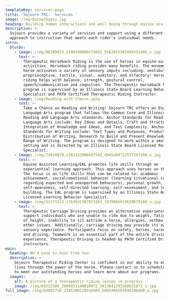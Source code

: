 ```yaml
---
templateKey: services-page
title: 'Sojourn TRC:  Services '
image: /img/DainaJGypsy.jpg
heading: Building human interactions and well being through equine assisted activities.
description: >-
  Sojourn provides a variety of services and support using a differentiated
  approach to instruction that meets each rider's individual needs.
intro:
  blurbs:
    - image: /img/86389023_2399294000174682_5562015302956351488_o.jpg
      text: >
        Therapeutic Horseback Riding is the use of horses in equine-assisted
        activities. Horseback riding provides many benefits. The movement of the
        horse activates a variety of sensory imputs including: vestibular,
        proprioceptive, tactile, visual, auditory, and olfactory! Horseback
        riding helps with balance, strength, postural control,
        speech/communication and cognition. The Therapeutic Horseback Riding
        program is supervised by an Illinois State Board Learning Behavior
        Specialist and PATH Certified Therapeutic Riding Instructor.
    - image: /img/Reading with Chance.jpeg
      text: >-
        Take a Chance on Reading and Writing! Sojourn TRC offers an English
        Language Arts program that follows the Common Core and Illinois State
        Reading and Language Arts standards. Anchor Standards for Reading and
        Language Arts include: Key Ideas and Details, Craft and Structure,
        Integration of Knowledge and Ideas, and Text Complexity. Anchor
        Standards for Writing include: Text Types and Purposes, Production and
        Distribution of Writing, Research to Build and Present Knowledge, and
        Range of Writing. The program is designed to work within a small group
        setting and is directed by an Illinois State Board Licensed Reading
        Specialist. 
    - image: /img/74524879_2201332086637542_4945284722537267200_o.jpg
      text: >-
        Equine Assisted Learning/EAL promotes life skills through an
        experiential learning approach. This approach uses horses on the ground.
        The focus is on life skills that can be related to: academic
        achievement, social/emotional behavior (learning situational cues
        regarding expected and unexpected behaviors), personal growth,
        self-awareness, self-directed learning, self-assessment, and team
        building. The EAL program is supervised by an Illinois State Board
        Licensed Learning Behavior Specialist. 
    - image: /img/51371513_1763641387073283_7470866616620679168_o.jpg
      text: >
        Therapeutic Carriage Driving provides an alternative experience that may
        support individuals who are unable to ride due to weight, fatigue, fear
        of height, inability to sit astride a horse, allergies, asthma, and
        other issues. Additionally, carriage driving may provide its own, unique
        sensory experience. Participants focus on safety, horses, harnessing,
        and driving. Teamwork is an essential part of the entire driving
        experience. Therapeutic Driving is headed by PATH Certified Driving
        instructors. 
main:
  heading: We'd Love to Hear From You
  description: >
    Sojourn Therapeutic Riding Center is confident in our ability to enhance
    lives through the power of the horse. Please contact us to schedule a visit
    to meet our outstanding horses and learn more about our programs. 
  image1:
    alt: A picture of a therapeutic riding lesson in progress
    image: /img/66522386_2000931140010972_3813641293368655872_o.jpg
full_image: /img/83083758_2345209118916504_5895494503896186880_o.jpg
---
```


